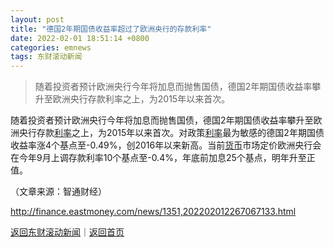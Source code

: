 ```yaml
---
layout: post
title: "德国2年期国债收益率超过了欧洲央行的存款利率"
date: 2022-02-01 18:51:14 +0800
categories: emnews
tags: 东财滚动新闻
---
```

> 随着投资者预计欧洲央行今年将加息而抛售国债，德国2年期国债收益率攀升至欧洲央行存款利率之上，为2015年以来首次。

<p>随着投资者预计欧洲央行今年将加息而抛售国债，德国2年期国债收益率攀升至欧洲央行存款<span id="Info.344"><a href="http://data.eastmoney.com/cjsj/yhll.html" class="infokey">利率</a></span>之上，为2015年以来首次。对政策<span id="Info.391"><a href="http://data.eastmoney.com/cjsj/yhll.html" class="infokey">利率</a></span>最为敏感的德国2年期国债收益率涨4个基点至-0.49%，创2016年以来新高。当前<span id="Info.3326"><a href="http://data.eastmoney.com/cjsj/hbgyl.html" class="infokey">货币</a></span>市场定价欧洲央行会在今年9月上调存款利率10个基点至-0.4%，年底前加息25个基点，明年升至正值。</p><p class="em_media">（文章来源：智通财经）</p>

<http://finance.eastmoney.com/news/1351,202202012267067133.html>

[返回东财滚动新闻](//finews.withounder.com/emnews/)｜[返回首页](//finews.withounder.com/)